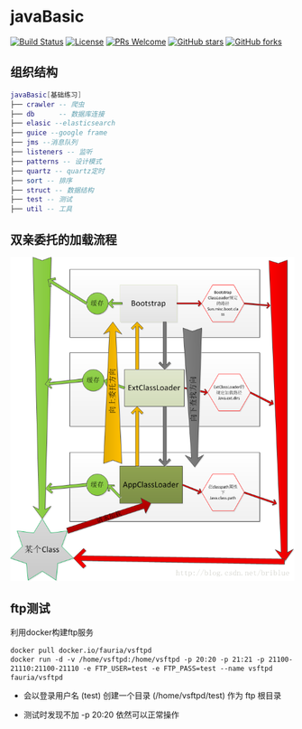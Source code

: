# javaBasic

[![Build Status](https://travis-ci.org/xuegangliu/javaBasic.svg?branch=master)](https://travis-ci.org/xuegangliu/javaBasic)
[![License](https://img.shields.io/badge/license-MIT-blue.svg)](LICENSE)
[![PRs Welcome](https://img.shields.io/badge/PRs-welcome-brightgreen.svg)](https://github.com/xuegangliu/javaBasic/pulls)
[![GitHub stars](https://img.shields.io/github/stars/xuegangliu/javaBasic.svg?style=social&label=Stars)](https://github.com/xuegangliu/javaBasic)
[![GitHub forks](https://img.shields.io/github/forks/xuegangliu/javaBasic.svg?style=social&label=Fork)](https://github.com/xuegangliu/javaBasic)

## 组织结构

``` lua
javaBasic[基础练习]
├── crawler -- 爬虫
├── db      -- 数据库连接
├── elasic --elasticsearch
├── guice --google frame
├── jms --消息队列
├── listeners -- 监听
├── patterns -- 设计模式
├── quartz -- quartz定时
├── sort -- 排序
├── struct -- 数据结构
├── test -- 测试
├── util -- 工具
```

## 双亲委托的加载流程

![双亲委托的加载流程](./images/classloader.png)

## ftp测试

利用docker构建ftp服务

```
docker pull docker.io/fauria/vsftpd
docker run -d -v /home/vsftpd:/home/vsftpd -p 20:20 -p 21:21 -p 21100-21110:21100-21110 -e FTP_USER=test -e FTP_PASS=test --name vsftpd fauria/vsftpd
```

- 会以登录用户名 (test) 创建一个目录 (/home/vsftpd/test) 作为 ftp 根目录

- 测试时发现不加 -p 20:20 依然可以正常操作
